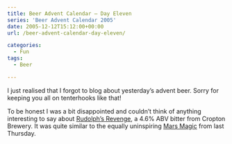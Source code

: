 ```yaml
---
title: Beer Advent Calendar – Day Eleven
series: 'Beer Advent Calendar 2005'
date: 2005-12-12T15:12:00+00:00
url: /beer-advent-calendar-day-eleven/

categories:
  - Fun
tags:
  - Beer

---
```

I just realised that I forgot to blog about yesterday’s advent beer. Sorry for keeping you all on tenterhooks like that!

To be honest I was a bit disappointed and couldn’t think of anything interesting to say about [Rudolph’s Revenge][1], a 4.6% ABV bitter from Cropton Brewery. It was quite similar to the equally uninspiring [Mars Magic][2] from last Thursday.

 [1]: http://www.croptonbrewery.com/product.asp?cookiecheck=yes&P_ID=126
 [2]: https://blog.iannelson.uk/beer-advent-calendar-day-eight/